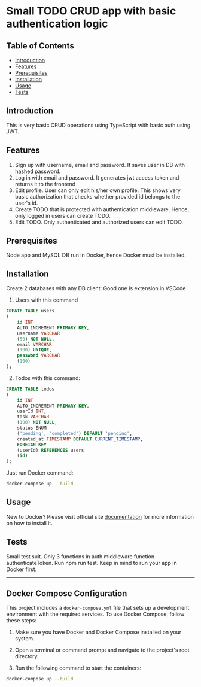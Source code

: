 # Small TODO CRUD app with basic authentication logic

## Table of Contents

- [Introduction](#introduction)
- [Features](#features)
- [Prerequisites](#prerequisites)
- [Installation](#installation)
- [Usage](#usage)
- [Tests](#tests)

## Introduction

This is very basic CRUD operations using TypeScript with basic auth using JWT.

## Features

1. Sign up with username, email and password. It saves user in DB with hashed password.
2. Log in with email and password. It generates jwt access token and returns it to the frontend
3. Edit profile. User can only edit his/her own profile. This shows very basic authorization that checks whether provided id belongs to the user's id.
4. Create TODO that is protected with authentication middleware. Hence, only logged in users can create TODO.
5. Edit TODO. Only authenticated and authorized users can edit TODO.

## Prerequisites

Node app and MySQL DB run in Docker, hence Docker must be installed.

## Installation

Create 2 databases with any DB client: Good one is extension in VSCode []("https://marketplace.visualstudio.com/items?itemName=cweijan.vscode-database-client2)

1. Users with this command

```sql
CREATE TABLE users
(
    id INT
    AUTO_INCREMENT PRIMARY KEY,
    username VARCHAR
    (50) NOT NULL,
    email VARCHAR
    (100) UNIQUE,
    password VARCHAR
    (100)
);
```

2. Todos with this command:

```sql
CREATE TABLE todos
(
    id INT
    AUTO_INCREMENT PRIMARY KEY,
    userId INT,
    task VARCHAR
    (100) NOT NULL,
    status ENUM
    ('pending', 'completed') DEFAULT 'pending',
    created_at TIMESTAMP DEFAULT CURRENT_TIMESTAMP,
    FOREIGN KEY
    (userId) REFERENCES users
    (id)
);
```

Just run Docker command:

```bash
docker-compose up --build
```

## Usage

New to Docker? Please visit official site [documentation](https://docs.docker.com/engine/install/) for more information on how to install it.

## Tests

Small test suit. Only 3 functions in auth middleware function authenticateToken. Run npm run test. Keep in mind to run your app in Docker first.

---

## Docker Compose Configuration

This project includes a `docker-compose.yml` file that sets up a development environment with the required services. To use Docker Compose, follow these steps:

1. Make sure you have Docker and Docker Compose installed on your system.

2. Open a terminal or command prompt and navigate to the project's root directory.

3. Run the following command to start the containers:

```bash
docker-compose up --build
```
